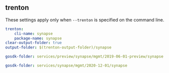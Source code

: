 
## trenton

These settings apply only when `--trenton` is specified on the command line.

``` yaml $(trenton)
trenton:
    cli-name: synapse
    package-name: synapse
clear-output-folder: true
output-folder: $(trenton-output-folder)/synapse
```

``` yaml $(tag) == 'package-2019-06-01-preview' && $(trenton)
gosdk-folder: services/preview/synapse/mgmt/2019-06-01-preview/synapse
```

``` yaml $(tag) == 'package-2020-12-01' && $(trenton)
gosdk-folder: services/synapse/mgmt/2020-12-01/synapse
```
